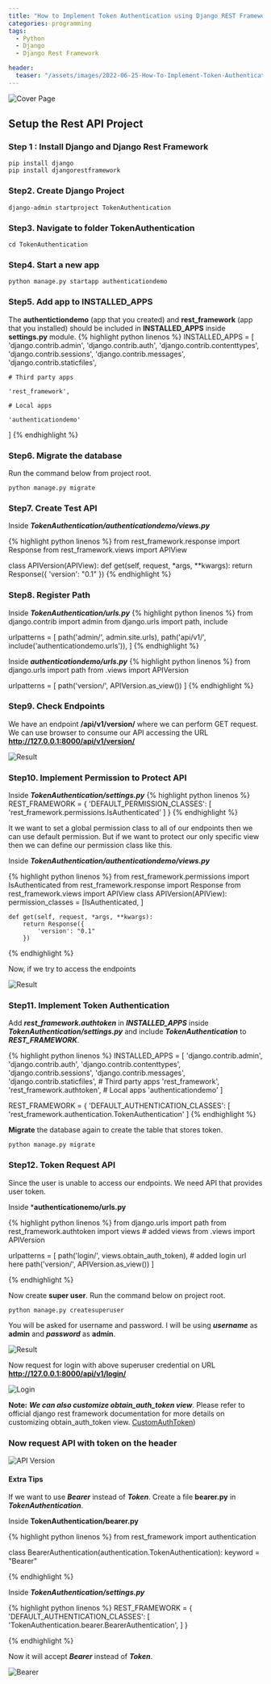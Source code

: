 ```yaml
---
title: "How to Implement Token Authentication using Django REST Framework"
categories: programming
tags:
  - Python
  - Django
  - Django Rest Framework

header:
  teaser: "/assets/images/2022-06-25-How-To-Implement-Token-Authentication-Using-Django-REST-Framework/cover.png"
---
```


![Cover Page](/assets/images/2022-06-25-How-To-Implement-Token-Authentication-Using-Django-REST-Framework/cover.png)

## Setup the Rest API Project

### Step 1 : Install Django and Django Rest Framework

    pip install django
    pip install djangorestframework

### Step2. Create Django Project

    django-admin startproject TokenAuthentication

### Step3. Navigate to folder TokenAuthentication

    cd TokenAuthentication

### Step4. Start a new app

    python manage.py startapp authenticationdemo

### Step5. Add app to INSTALLED_APPS

The **authentictiondemo** (app that you created) and **rest_framework** (app that you installed) should be included in **INSTALLED_APPS** inside **settings.py** module.
{% highlight python linenos %}
INSTALLED_APPS = [
    'django.contrib.admin',
    'django.contrib.auth',
    'django.contrib.contenttypes',
    'django.contrib.sessions',
    'django.contrib.messages',
    'django.contrib.staticfiles',

    # Third party apps

    'rest_framework',

    # Local apps

    'authenticationdemo'
]
{% endhighlight %}

### Step6. Migrate the database

Run the command below from project root.

    python manage.py migrate

### Step7. Create Test API

Inside **_TokenAuthentication/authenticationdemo/views.py_**

{% highlight python linenos %}
from rest_framework.response import Response
from rest_framework.views import APIView

class APIVersion(APIView):
    def get(self, request, \*args, \*\*kwargs):
    return Response({
    'version': "0.1"
    })
{% endhighlight %}

### Step8. Register Path

Inside **_TokenAuthentication/urls.py_**
{% highlight python linenos %}
from django.contrib import admin
from django.urls import path, include

urlpatterns = [
    path('admin/', admin.site.urls),
    path('api/v1/', include('authenticationdemo.urls')),
]
{% endhighlight %}

Inside **_authenticationdemo/urls.py_**
{% highlight python linenos %}
from django.urls import path
from .views import APIVersion

urlpatterns = [
    path('version/', APIVersion.as_view())
]
{% endhighlight %}

### Step9. Check Endpoints

We have an endpoint **/api/v1/version/** where we can perform GET request. We can use browser to consume our API accessing the URL **http://127.0.0.1:8000/api/v1/version/**

![Result](/assets/images/2022-06-25-How-To-Implement-Token-Authentication-Using-Django-REST-Framework/result.png)

### Step10. Implement Permission to Protect API

Inside **_TokenAuthentication/settings.py_**
{% highlight python linenos %}
REST_FRAMEWORK = {
    'DEFAULT_PERMISSION_CLASSES': [
        'rest_framework.permissions.IsAuthenticated'
    ]
}
{% endhighlight %}

It we want to set a global permission class to all of our endpoints then we can use default permission. But if we want to protect our only specific view then we can define our permission class like this.

Inside **_TokenAuthentication/authenticationdemo/views.py_**

{% highlight python linenos %}
from rest_framework.permissions import IsAuthenticated
from rest_framework.response import Response
from rest_framework.views import APIView
class APIVersion(APIView):
    permission_classes = [IsAuthenticated, ]

    def get(self, request, *args, **kwargs):
        return Response({
            'version': "0.1"
        })

{% endhighlight %}

Now, if we try to access the endpoints

![Result](/assets/images/2022-06-25-How-To-Implement-Token-Authentication-Using-Django-REST-Framework/result2.png)

### Step11. Implement Token Authentication
Add ***rest_framework.authtoken*** in ***INSTALLED_APPS*** inside **_TokenAuthentication/settings.py_** and include ***TokenAuthentication*** to ***REST_FRAMEWORK***.

{% highlight python linenos %}
INSTALLED_APPS = [
    'django.contrib.admin',
    'django.contrib.auth',
    'django.contrib.contenttypes',
    'django.contrib.sessions',
    'django.contrib.messages',
    'django.contrib.staticfiles',
    # Third party apps
    'rest_framework',
    'rest_framework.authtoken',
    # Local apps
    'authenticationdemo'
]

REST_FRAMEWORK = {
    'DEFAULT_AUTHENTICATION_CLASSES': [
        'rest_framework.authentication.TokenAuthentication'
    ]
{% endhighlight %}

**Migrate** the database again to create the table that stores token.

    python manage.py migrate

### Step12. Token Request API
Since the user is unable to access our endpoints. We need API that provides user token.

Inside ***authenticationemo/urls.py**

{% highlight python linenos %}
from django.urls import path
from rest_framework.authtoken import views  # added views
from .views import APIVersion

urlpatterns = [
    path('login/', views.obtain_auth_token),  # added login url here
    path('version/', APIVersion.as_view())
]

{% endhighlight %}

Now create **super user**. Run the command below on project root.

    python manage.py createsuperuser

You will be asked for username and password. I will be using ***username*** as **admin** and ***password*** as **admin**.

![Result](/assets/images/2022-06-25-How-To-Implement-Token-Authentication-Using-Django-REST-Framework/superuser.png)

Now request for login with above superuser credential on URL **http://127.0.0.1:8000/api/v1/login/**

![Login](/assets/images/2022-06-25-How-To-Implement-Token-Authentication-Using-Django-REST-Framework/login.png)

**Note:**  ***We can also customize obtain_auth_token view***. Please refer to official django rest framework documentation for more details on customizing obtain_auth_token view. [CustomAuthToken](https://www.django-rest-framework.org/api-guide/authentication/#tokenauthentication))

### Now request API with token on the header
![API Version](/assets/images/2022-06-25-How-To-Implement-Token-Authentication-Using-Django-REST-Framework/apiversion.png)

#### Extra Tips

If we want to use ***Bearer*** instead of ***Token***.  Create a file **bearer.py** in ***TokenAuthentication***.


Inside **TokenAuthentication/bearer.py**

{% highlight python linenos %}
from rest_framework import authentication


class BearerAuthentication(authentication.TokenAuthentication):
    keyword = "Bearer"

{% endhighlight %}

Inside **_TokenAuthentication/settings.py_**

{% highlight python linenos %}
REST_FRAMEWORK = {
    'DEFAULT_AUTHENTICATION_CLASSES': [
        'TokenAuthentication.bearer.BearerAuthentication',
    ]
}

{% endhighlight %}

Now it will accept ***Bearer*** instead of ***Token***.

![Bearer](/assets/images/2022-06-25-How-To-Implement-Token-Authentication-Using-Django-REST-Framework/bearer-token.png)